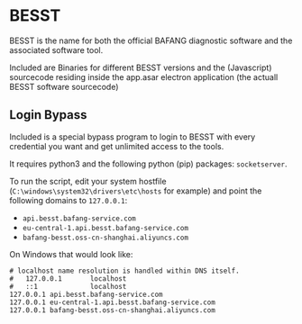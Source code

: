 # BESST

BESST is the name for both the official BAFANG diagnostic software and the associated software tool.

Included are Binaries for different BESST versions and the (Javascript) sourcecode residing inside the app.asar electron
application (the actuall BESST software sourcecode)

## Login Bypass

Included is a special bypass program to login to BESST with every credential you want and get unlimited access to the
tools.

It requires python3 and the following python (pip) packages: `socketserver`.

To run the script, edit your system hostfile (`C:\windows\system32\drivers\etc\hosts` for example) and point the
following domains to `127.0.0.1`: 

- `api.besst.bafang-service.com` 
- `eu-central-1.api.besst.bafang-service.com`
- `bafang-besst.oss-cn-shanghai.aliyuncs.com`

On Windows that would look like:

```
# localhost name resolution is handled within DNS itself.
#	127.0.0.1       localhost
#	::1             localhost
127.0.0.1 api.besst.bafang-service.com
127.0.0.1 eu-central-1.api.besst.bafang-service.com
127.0.0.1 bafang-besst.oss-cn-shanghai.aliyuncs.com
```